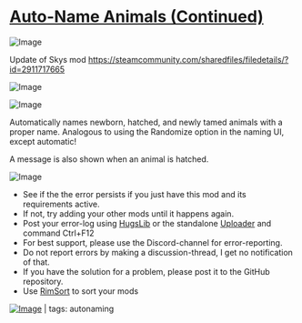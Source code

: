# [Auto-Name Animals (Continued)](https://steamcommunity.com/sharedfiles/filedetails/?id=3402821177)

![Image](https://i.imgur.com/buuPQel.png)

Update of Skys mod https://steamcommunity.com/sharedfiles/filedetails/?id=2911717665

![Image](https://i.imgur.com/pufA0kM.png)
	
![Image](https://i.imgur.com/Z4GOv8H.png)

Automatically names newborn, hatched, and newly tamed animals with a proper name. Analogous to using the Randomize option in the naming UI, except automatic!

A message is also shown when an animal is hatched.

![Image](https://i.imgur.com/PwoNOj4.png)



-  See if the the error persists if you just have this mod and its requirements active.
-  If not, try adding your other mods until it happens again.
-  Post your error-log using [HugsLib](https://steamcommunity.com/workshop/filedetails/?id=818773962) or the standalone [Uploader](https://steamcommunity.com/sharedfiles/filedetails/?id=2873415404) and command Ctrl+F12
-  For best support, please use the Discord-channel for error-reporting.
-  Do not report errors by making a discussion-thread, I get no notification of that.
-  If you have the solution for a problem, please post it to the GitHub repository.
-  Use [RimSort](https://github.com/RimSort/RimSort/releases/latest) to sort your mods

 

[![Image](https://img.shields.io/github/v/release/emipa606/AutoNameAnimals?label=latest%20version&style=plastic&color=9f1111&labelColor=black)](https://steamcommunity.com/sharedfiles/filedetails/changelog/3402821177) | tags:  autonaming
